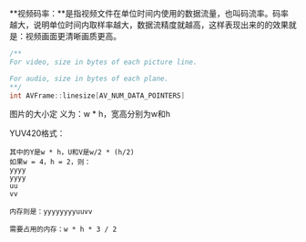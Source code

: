 **视频码率：**是指视频文件在单位时间内使用的数据流量，也叫码流率。码率越大，说明单位时间内取样率越大，数据流精度就越高，这样表现出来的的效果就是：视频画面更清晰画质更高。

```c
/**
For video, size in bytes of each picture line.

For audio, size in bytes of each plane.
**/
int AVFrame::linesize[AV_NUM_DATA_POINTERS]

```

图片的大小定 义为：w * h，宽高分别为w和h

YUV420格式： 

```
其中的Y是w * h，U和V是w/2 * (h/2)
如果w = 4，h = 2，则：
yyyy
yyyy
uu
vv

内存则是：yyyyyyyyuuvv

需要占用的内存：w * h * 3 / 2
```

